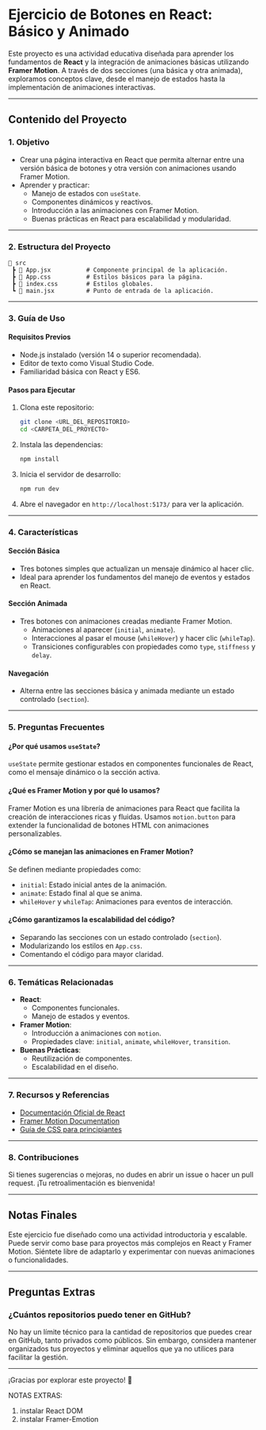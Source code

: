 # Ejercicio de Botones en React: Básico y Animado

Este proyecto es una actividad educativa diseñada para aprender los fundamentos de **React** y la integración de animaciones básicas utilizando **Framer Motion**. A través de dos secciones (una básica y otra animada), exploramos conceptos clave, desde el manejo de estados hasta la implementación de animaciones interactivas.

---

## **Contenido del Proyecto**

### **1. Objetivo**
- Crear una página interactiva en React que permita alternar entre una versión básica de botones y otra versión con animaciones usando Framer Motion.
- Aprender y practicar:
  - Manejo de estados con `useState`.
  - Componentes dinámicos y reactivos.
  - Introducción a las animaciones con Framer Motion.
  - Buenas prácticas en React para escalabilidad y modularidad.

---

### **2. Estructura del Proyecto**
```
📂 src
 ┣ 📜 App.jsx          # Componente principal de la aplicación.
 ┣ 📜 App.css          # Estilos básicos para la página.
 ┣ 📜 index.css        # Estilos globales.
 ┗ 📜 main.jsx         # Punto de entrada de la aplicación.
```

---

### **3. Guía de Uso**

#### **Requisitos Previos**
- Node.js instalado (versión 14 o superior recomendada).
- Editor de texto como Visual Studio Code.
- Familiaridad básica con React y ES6.

#### **Pasos para Ejecutar**
1. Clona este repositorio:
   ```bash
   git clone <URL_DEL_REPOSITORIO>
   cd <CARPETA_DEL_PROYECTO>
   ```

2. Instala las dependencias:
   ```bash
   npm install
   ```

3. Inicia el servidor de desarrollo:
   ```bash
   npm run dev
   ```

4. Abre el navegador en `http://localhost:5173/` para ver la aplicación.

---

### **4. Características**

#### **Sección Básica**
- Tres botones simples que actualizan un mensaje dinámico al hacer clic.
- Ideal para aprender los fundamentos del manejo de eventos y estados en React.

#### **Sección Animada**
- Tres botones con animaciones creadas mediante Framer Motion.
  - Animaciones al aparecer (`initial`, `animate`).
  - Interacciones al pasar el mouse (`whileHover`) y hacer clic (`whileTap`).
  - Transiciones configurables con propiedades como `type`, `stiffness` y `delay`.

#### **Navegación**
- Alterna entre las secciones básica y animada mediante un estado controlado (`section`).

---

### **5. Preguntas Frecuentes**

#### **¿Por qué usamos `useState`?**
`useState` permite gestionar estados en componentes funcionales de React, como el mensaje dinámico o la sección activa.

#### **¿Qué es Framer Motion y por qué lo usamos?**
Framer Motion es una librería de animaciones para React que facilita la creación de interacciones ricas y fluidas. Usamos `motion.button` para extender la funcionalidad de botones HTML con animaciones personalizables.

#### **¿Cómo se manejan las animaciones en Framer Motion?**
Se definen mediante propiedades como:
- `initial`: Estado inicial antes de la animación.
- `animate`: Estado final al que se anima.
- `whileHover` y `whileTap`: Animaciones para eventos de interacción.

#### **¿Cómo garantizamos la escalabilidad del código?**
- Separando las secciones con un estado controlado (`section`).
- Modularizando los estilos en `App.css`.
- Comentando el código para mayor claridad.

---

### **6. Temáticas Relacionadas**
- **React**:
  - Componentes funcionales.
  - Manejo de estados y eventos.
- **Framer Motion**:
  - Introducción a animaciones con `motion`.
  - Propiedades clave: `initial`, `animate`, `whileHover`, `transition`.
- **Buenas Prácticas**:
  - Reutilización de componentes.
  - Escalabilidad en el diseño.

---

### **7. Recursos y Referencias**
- [Documentación Oficial de React](https://reactjs.org/docs/getting-started.html)
- [Framer Motion Documentation](https://www.framer.com/motion/)
- [Guía de CSS para principiantes](https://developer.mozilla.org/en-US/docs/Learn/CSS)

---

### **8. Contribuciones**
Si tienes sugerencias o mejoras, no dudes en abrir un issue o hacer un pull request. ¡Tu retroalimentación es bienvenida!

---

## **Notas Finales**
Este ejercicio fue diseñado como una actividad introductoria y escalable. Puede servir como base para proyectos más complejos en React y Framer Motion. Siéntete libre de adaptarlo y experimentar con nuevas animaciones o funcionalidades.

---

## **Preguntas Extras**
### **¿Cuántos repositorios puedo tener en GitHub?**
No hay un límite técnico para la cantidad de repositorios que puedes crear en GitHub, tanto privados como públicos. Sin embargo, considera mantener organizados tus proyectos y eliminar aquellos que ya no utilices para facilitar la gestión.

---

¡Gracias por explorar este proyecto! 🎉

NOTAS EXTRAS:

1. instalar React DOM
2. instalar Framer-Emotion





